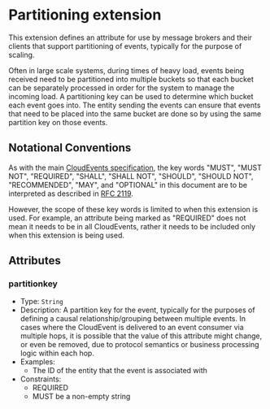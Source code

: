 # Partitioning extension

This extension defines an attribute for use by message brokers and their clients
that support partitioning of events, typically for the purpose of scaling.

Often in large scale systems, during times of heavy load, events being received
need to be partitioned into multiple buckets so that each bucket can be
separately processed in order for the system to manage the incoming load. A
partitioning key can be used to determine which bucket each event goes into. The
entity sending the events can ensure that events that need to be placed into the
same bucket are done so by using the same partition key on those events.

## Notational Conventions

As with the main [CloudEvents specification](../spec.md), the key words "MUST",
"MUST NOT", "REQUIRED", "SHALL", "SHALL NOT", "SHOULD", "SHOULD NOT",
"RECOMMENDED", "MAY", and "OPTIONAL" in this document are to be interpreted as
described in [RFC 2119](https://tools.ietf.org/html/rfc2119).

However, the scope of these key words is limited to when this extension is
used. For example, an attribute being marked as "REQUIRED" does not mean
it needs to be in all CloudEvents, rather it needs to be included only when
this extension is being used.

## Attributes

### partitionkey

- Type: `String`
- Description: A partition key for the event, typically for the purposes of
  defining a causal relationship/grouping between multiple events. In cases
  where the CloudEvent is delivered to an event consumer via multiple hops,
  it is possible that the value of this attribute might change, or even be
  removed, due to protocol semantics or business processing logic within
  each hop.
- Examples:
  - The ID of the entity that the event is associated with
- Constraints:
  - REQUIRED
  - MUST be a non-empty string
